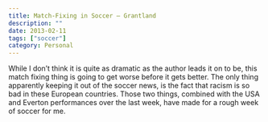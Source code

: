 ```yaml
---
title: Match-Fixing in Soccer – Grantland
description: ""
date: 2013-02-11
tags: ["soccer"]
category: Personal
---
```



While I don’t think it is quite as dramatic as the author leads it on to be, this match fixing thing is going to get worse before it gets better. The only thing apparently keeping it out of the soccer news, is the fact that racism is so bad in these European countries. Those two things, combined with the USA and Everton performances over the last week, have made for a rough week of soccer for me.
